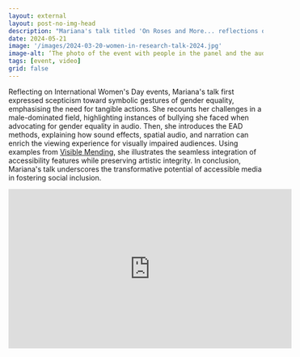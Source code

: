 ```yaml
---
layout: external
layout: post-no-img-head
description: "Mariana's talk titled 'On Roses and More... reflections on inclusion in sound design practices' for the Women in Research Network now is available online. In her presentation she shared insights from her personal journey of inclusion and exclusion, alongside our innovative EAD research." 
date: 2024-05-21
image: '/images/2024-03-20-women-in-research-talk-2024.jpg'
image-alt: ‘The photo of the event with people in the panel and the audience.’
tags: [event, video]
grid: false
---
```


Reflecting on International Women's Day events, Mariana's talk first expressed scepticism toward symbolic gestures of gender equality, emphasising the need for tangible actions. She recounts her challenges in a male-dominated field, highlighting instances of bullying she faced when advocating for gender equality in audio. Then, she introduces the EAD methods, explaining how sound effects, spatial audio, and narration can enrich the viewing experience for visually impaired audiences. Using examples from [Visible Mending](visible-mending-bafta), she illustrates the seamless integration of accessibility features while preserving artistic integrity. In conclusion, Mariana's talk underscores the transformative potential of accessible media in fostering social inclusion.

<iframe width="560" height="315" src="https://www.youtube.com/embed/ZYHK8_zUZCM?si=z5QU52jTS9Y95_AE" title="YouTube video player" frameborder="0" allow="accelerometer; autoplay; clipboard-write; encrypted-media; gyroscope; picture-in-picture; web-share" referrerpolicy="strict-origin-when-cross-origin" allowfullscreen></iframe>